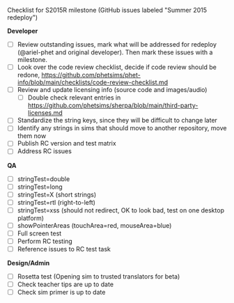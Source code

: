 Checklist for S2015R milestone (GitHub issues labeled "Summer 2015 redeploy")

**Developer**
- [ ] Review outstanding issues, mark what will be addressed for redeploy (@ariel-phet and original developer). Then
  mark these issues with a milestone.
- [ ] Look over the code review checklist, decide if code review should be
  redone, https://github.com/phetsims/phet-info/blob/main/checklists/code-review-checklist.md
- [ ] Review and update licensing info (source code and images/audio)
  - [ ] Double check relevant entries in https://github.com/phetsims/sherpa/blob/main/third-party-licenses.md
- [ ] Standardize the string keys, since they will be difficult to change later
- [ ] Identify any strings in sims that should move to another repository, move them now
- [ ] Publish RC version and test matrix
- [ ] Address RC issues

**QA**
- [ ] stringTest=double
- [ ] stringTest=long
- [ ] stringTest=X (short strings)
- [ ] stringTest=rtl (right-to-left)
- [ ] stringTest=xss (should not redirect, OK to look bad, test on one desktop platform)
- [ ] showPointerAreas (touchArea=red, mouseArea=blue)
- [ ] Full screen test
- [ ] Perform RC testing
 - [ ] Reference issues to RC test task

**Design/Admin**
- [ ] Rosetta test (Opening sim to trusted translators for beta)
- [ ] Check teacher tips are up to date
- [ ] Check sim primer is up to date
